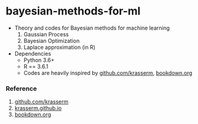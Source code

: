 # bayesian-methods-for-ml


- Theory and codes for Bayesian methods for machine learning
  1. Gaussian Process
  2. Bayesian Optimization
  3. Laplace approximation (in R)
- Dependencies
  - Python 3.6+
  - R == 3.6.1
  - Codes are heavily inspired by [github.com/krasserm], [bookdown.org]

### Reference
1. [github.com/krasserm]
2. [krasserm.github.io]
3. [bookdown.org]

[github.com/krasserm]: https://github.com/krasserm/bayesian-machine-learning
[krasserm.github.io]: http://krasserm.github.io
[bookdown.org]: https://bookdown.org/rdpeng/advstatcomp/laplace-approximation.html
